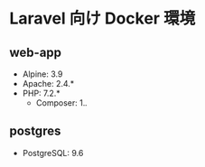 # Laravel 向け Docker 環境

## web-app

* Alpine: 3.9
* Apache: 2.4.*
* PHP: 7.2.*
    * Composer: 1.*.*

## postgres

* PostgreSQL: 9.6
